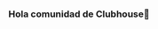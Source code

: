 ### Hola comunidad de Clubhouse👋

<!--
Es un honor presentarles a asistente conversaional para las salas de Clubhouse, su nombre es: 🤖ChatHouse

Su función es simple: 🗣 Llevarlo a una sala y conversar con el en dinamicas sociales. 

A continuación les comparto las instrucciones para:

Instalación de recursos
Codigo fuente para llamar a la API de OpenAI
Directrices para asignación de voz
Recomendaciones y notas importantes. 

Para iniciar es importante realizar las primeras configuraciones en la creación de carpeta, aquí tienen las instrucciones -> https://telegra.ph/Preparación-del-espacio-de-trabajo-03-02

Disfruten en proyecto y usenlo en sus salas de la comunidad.

ATTE. 
🖖CarlosRZ

-->
